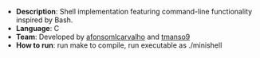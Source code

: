 - **Description**: Shell implementation featuring command-line functionality inspired by Bash.
- **Language**: C
- **Team**: Developed by [afonsomlcarvalho](https://github.com/afonsomlcarvalho) and [tmanso9](https://github.com/tmanso9)
- **How to run**: run make to compile, run executable as ./minishell
